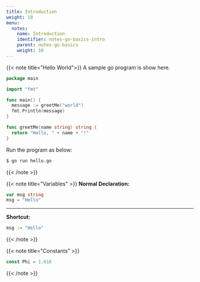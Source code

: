 ```yaml
---
title: Introduction
weight: 10
menu:
  notes:
    name: Introduction
    identifier: notes-go-basics-intro
    parent: notes-go-basics
    weight: 10
---
```

<!-- A Sample Program -->
{{< note title="Hello World">}}
A sample go program is show here.
  
```go
package main

import "fmt"

func main() {
  message := greetMe("world")
  fmt.Println(message)
}

func greetMe(name string) string {
  return "Hello, " + name + "!"
}
```

Run the program as below:

```bash
$ go run hello.go
```


{{< /note >}}

<!-- Declaring Variables -->

{{< note title="Variables" >}}
**Normal Declaration:**
```go
var msg string
msg = "Hello"
```

---

**Shortcut:**
```go
msg := "Hello"
```
{{< /note >}}


<!-- Declaring Constants -->

{{< note title="Constants" >}}
```go
const Phi = 1.618
```
{{< /note >}}